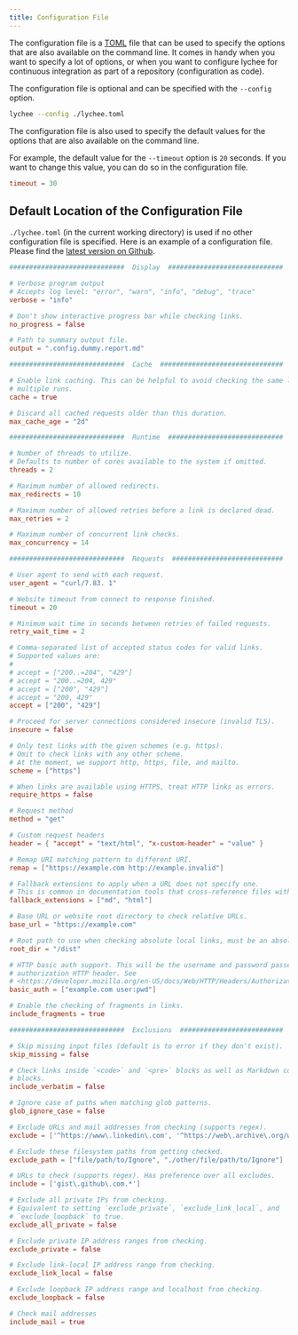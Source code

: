 ```yaml
---
title: Configuration File
---
```


The configuration file is a [TOML](https://toml.io) file that can be used to specify the options that are also available on the command line.
It comes in handy when you want to specify a lot of options, or when you want to configure lychee for continuous integration as part of a repository (configuration as code).

The configuration file is optional and can be specified with the `--config` option.

```bash
lychee --config ./lychee.toml
```

The configuration file is also used to specify the default values for the options that are also available on the command line.

For example, the default value for the `--timeout` option is `20` seconds. If you want to change this value, you can do so in the configuration file.

```toml title="lychee.toml"
timeout = 30
```

## Default Location of the Configuration File

`./lychee.toml` (in the current working directory) is used if no other configuration file is specified.
Here is an example of a configuration file.
Please find the [latest version on Github](https://github.com/lycheeverse/lychee/blob/master/lychee.example.toml).

```toml title="lychee.toml"
#############################  Display  #############################

# Verbose program output
# Accepts log level: "error", "warn", "info", "debug", "trace"
verbose = "info"

# Don't show interactive progress bar while checking links.
no_progress = false

# Path to summary output file.
output = ".config.dummy.report.md"

#############################  Cache  ###############################

# Enable link caching. This can be helpful to avoid checking the same links on
# multiple runs.
cache = true

# Discard all cached requests older than this duration.
max_cache_age = "2d"

#############################  Runtime  #############################

# Number of threads to utilize.
# Defaults to number of cores available to the system if omitted.
threads = 2

# Maximum number of allowed redirects.
max_redirects = 10

# Maximum number of allowed retries before a link is declared dead.
max_retries = 2

# Maximum number of concurrent link checks.
max_concurrency = 14

#############################  Requests  ############################

# User agent to send with each request.
user_agent = "curl/7.83. 1"

# Website timeout from connect to response finished.
timeout = 20

# Minimum wait time in seconds between retries of failed requests.
retry_wait_time = 2

# Comma-separated list of accepted status codes for valid links.
# Supported values are:
#
# accept = ["200..=204", "429"]
# accept = "200..=204, 429"
# accept = ["200", "429"]
# accept = "200, 429"
accept = ["200", "429"]

# Proceed for server connections considered insecure (invalid TLS).
insecure = false

# Only test links with the given schemes (e.g. https).
# Omit to check links with any other scheme.
# At the moment, we support http, https, file, and mailto.
scheme = ["https"]

# When links are available using HTTPS, treat HTTP links as errors.
require_https = false

# Request method
method = "get"

# Custom request headers
header = { "accept" = "text/html", "x-custom-header" = "value" }

# Remap URI matching pattern to different URI.
remap = ["https://example.com http://example.invalid"]

# Fallback extensions to apply when a URL does not specify one.
# This is common in documentation tools that cross-reference files without extensions.
fallback_extensions = ["md", "html"]

# Base URL or website root directory to check relative URLs.
base_url = "https://example.com"

# Root path to use when checking absolute local links, must be an absolute path
root_dir = "/dist"

# HTTP basic auth support. This will be the username and password passed to the
# authorization HTTP header. See
# <https://developer.mozilla.org/en-US/docs/Web/HTTP/Headers/Authorization>
basic_auth = ["example.com user:pwd"]

# Enable the checking of fragments in links.
include_fragments = true

#############################  Exclusions  ##########################

# Skip missing input files (default is to error if they don't exist).
skip_missing = false

# Check links inside `<code>` and `<pre>` blocks as well as Markdown code
# blocks.
include_verbatim = false

# Ignore case of paths when matching glob patterns.
glob_ignore_case = false

# Exclude URLs and mail addresses from checking (supports regex).
exclude = ['^https://www\.linkedin\.com', '^https://web\.archive\.org/web/']

# Exclude these filesystem paths from getting checked.
exclude_path = ["file/path/to/Ignore", "./other/file/path/to/Ignore"]

# URLs to check (supports regex). Has preference over all excludes.
include = ['gist\.github\.com.*']

# Exclude all private IPs from checking.
# Equivalent to setting `exclude_private`, `exclude_link_local`, and
# `exclude_loopback` to true.
exclude_all_private = false

# Exclude private IP address ranges from checking.
exclude_private = false

# Exclude link-local IP address range from checking.
exclude_link_local = false

# Exclude loopback IP address range and localhost from checking.
exclude_loopback = false

# Check mail addresses
include_mail = true
```
